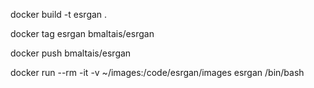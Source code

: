docker build -t esrgan .

docker tag esrgan bmaltais/esrgan

docker push bmaltais/esrgan

docker run --rm -it -v ~/images:/code/esrgan/images esrgan /bin/bash

